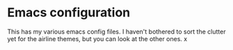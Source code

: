 Emacs configuration
===

This has my various emacs config files. I haven't bothered to sort the clutter yet for the airline themes, but you can look at the other ones. x